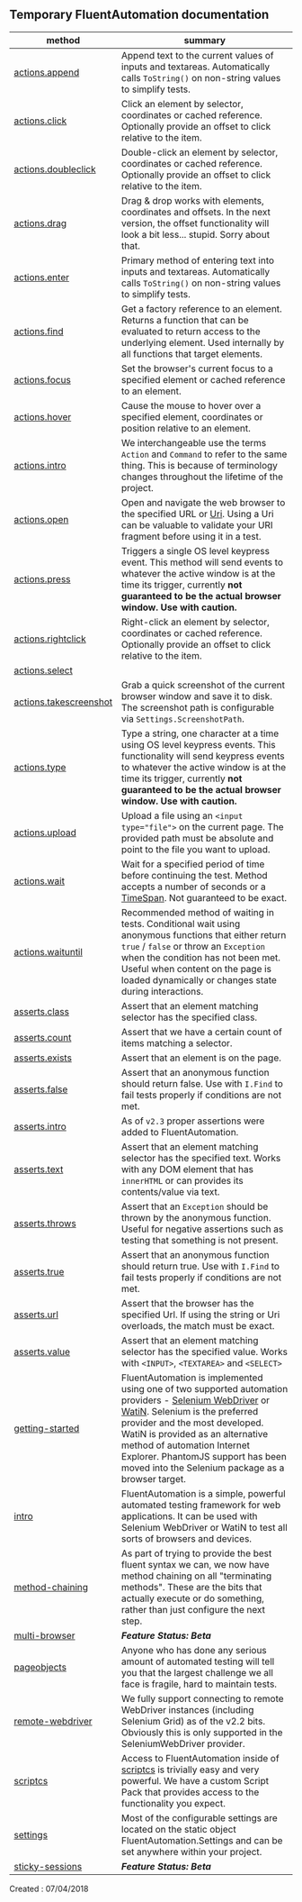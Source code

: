 ## Temporary FluentAutomation documentation

method | summary
--- | ---
[actions.append](actions.append.md)|Append text to the current values of inputs and textareas. Automatically calls <code>ToString()</code> on non-string values to simplify tests.
[actions.click](actions.click.md)|Click an element by selector, coordinates or cached reference. Optionally provide an offset to click relative to the item.
[actions.doubleclick](actions.doubleclick.md)|Double-click an element by selector, coordinates or cached reference. Optionally provide an offset to click relative to the item.
[actions.drag](actions.drag.md)|Drag &amp; drop works with elements, coordinates and offsets. In the next version, the offset functionality will look a bit less... stupid. Sorry about that.
[actions.enter](actions.enter.md)|Primary method of entering text into inputs and textareas. Automatically calls `ToString()` on non-string values to simplify tests.
[actions.find](actions.find.md)|Get a factory reference to an element. Returns a function that can be evaluated to return access to the underlying element. Used internally by all functions that target elements.
[actions.focus](actions.focus.md)|Set the browser's current focus to a specified element or cached reference to an element.
[actions.hover](actions.hover.md)|Cause the mouse to hover over a specified element, coordinates or position relative to an element.
[actions.intro](actions.intro.md)|We interchangeable use the terms `Action` and `Command` to refer to the same thing. This is because of terminology changes throughout the lifetime of the project.
[actions.open](actions.open.md)|Open and navigate the web browser to the specified URL or <a href="http://msdn.microsoft.com/en-us/library/system.uri(v=vs.110).aspx" target="_blank">Uri</a>. Using a Uri can be valuable to validate your URI fragment before using it in a test.
[actions.press](actions.press.md)|Triggers a single OS level keypress event. This method will send events to whatever the active window is at the time its trigger, currently **not guaranteed to be the actual browser window. Use with caution.**
[actions.rightclick](actions.rightclick.md)|Right-click an element by selector, coordinates or cached reference. Optionally provide an offset to click relative to the item.
[actions.select](actions.select.md)|
[actions.takescreenshot](actions.takescreenshot.md)|Grab a quick screenshot of the current browser window and save it to disk. The screenshot path is configurable via `Settings.ScreenshotPath`.
[actions.type](actions.type.md)|Type a string, one character at a time using OS level keypress events. This functionality will send keypress events to whatever the active window is at the time its trigger, currently **not guaranteed to be the actual browser window. Use with caution.**
[actions.upload](actions.upload.md)|Upload a file using an `<input type="file">` on the current page. The provided path must be absolute and point to the file you want to upload.
[actions.wait](actions.wait.md)|Wait for a specified period of time before continuing the test. Method accepts a number of seconds or a <a href="http://msdn.microsoft.com/en-us/library/system.timespan(v=vs.110).aspx" target="_blank">TimeSpan</a>. Not guaranteed to be exact.
[actions.waituntil](actions.waituntil.md)|Recommended method of waiting in tests. Conditional wait using anonymous functions that either return `true` / `false` or throw an `Exception` when the condition has not been met. Useful when content on the page is loaded dynamically or changes state during interactions.
[asserts.class](asserts.class.md)|Assert that an element matching selector has the specified class.
[asserts.count](asserts.count.md)|Assert that we have a certain count of items matching a selector.
[asserts.exists](asserts.exists.md)|Assert that an element is on the page.
[asserts.false](asserts.false.md)|Assert that an anonymous function should return false. Use with `I.Find` to fail tests properly if conditions are not met.
[asserts.intro](asserts.intro.md)|As of `v2.3` proper assertions were added to FluentAutomation.
[asserts.text](asserts.text.md)|Assert that an element matching selector has the specified text. Works with any DOM element that has `innerHTML` or can provides its contents/value via text.
[asserts.throws](asserts.throws.md)|Assert that an `Exception` should be thrown by the anonymous function. Useful for negative assertions such as testing that something is not present.
[asserts.true](asserts.true.md)|Assert that an anonymous function should return true. Use with `I.Find` to fail tests properly if conditions are not met.
[asserts.url](asserts.url.md)|Assert that the browser has the specified Url. If using the string or Uri overloads, the match must be exact.
[asserts.value](asserts.value.md)|Assert that an element matching selector has the specified value. Works with `<INPUT>`, `<TEXTAREA>` and `<SELECT>`
[getting-started](getting-started.md)|FluentAutomation is implemented using one of two supported automation providers - <a href="http://seleniumhq.org" target="_blank">Selenium WebDriver</a> or <a href="http://watin.org" target="_blank">WatiN</a>. Selenium is the preferred provider and the most developed. WatiN is provided as an alternative method of automation Internet Explorer. PhantomJS support has been moved into the Selenium package as a browser target.
[intro](intro.md)|FluentAutomation is a simple, powerful automated testing framework for web applications. It can be used with Selenium WebDriver or WatiN to test all sorts of browsers and devices.
[method-chaining](method-chaining.md)|As part of trying to provide the best fluent syntax we can, we now have method chaining on all "terminating methods". These are the bits that actually execute or do something, rather than just configure the next step.
[multi-browser](multi-browser.md)|**_Feature Status: Beta_**
[pageobjects](pageobjects.md)|Anyone who has done any serious amount of automated testing will tell you that the largest challenge we all face is fragile, hard to maintain tests.
[remote-webdriver](remote-webdriver.md)|We fully support connecting to remote WebDriver instances (including Selenium Grid) as of the v2.2 bits. Obviously this is only supported in the SeleniumWebDriver provider.
[scriptcs](scriptcs.md)|Access to FluentAutomation inside of <a href="http://scriptcs.net/" target="_blank">scriptcs</a> is trivially easy and very powerful. We have a custom Script Pack that provides access to the functionality you expect.
[settings](settings.md)|Most of the configurable settings are located on the static object FluentAutomation.Settings and can be set anywhere within your project.
[sticky-sessions](sticky-sessions.md)|**_Feature Status: Beta_**

Created : 07/04/2018
